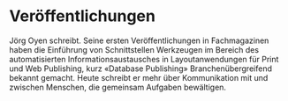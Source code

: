# Veröffentlichungen
Jörg Oyen schreibt. Seine ersten Veröffentlichungen in Fachmagazinen haben die Einführung von Schnittstellen Werkzeugen im Bereich des automatisierten Informationsaustausches in Layoutanwendungen für Print und Web Publishing, kurz «Database Publishing» Branchenübergreifend bekannt gemacht. Heute schreibt er mehr über Kommunikation mit und zwischen Menschen, die gemeinsam Aufgaben bewältigen.
